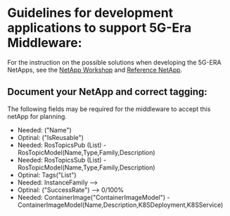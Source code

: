 # Guidelines for development applications to support 5G-Era Middleware:

For the instruction on the possible solutions when developing the 5G-ERA NetApps, see the [NetApp Workshop](https://github.com/5G-ERA/NetApp-Workshop) and [Reference NetApp](https://github.com/5G-ERA/Reference-NetApp).

## Document your NetApp and correct tagging:

The following fields may be required for the middleware to accept this netApp for planning.

* Needed: ("Name")
* Optinal: ("IsReusable")
* Needed: RosTopicsPub (List<RosTopicModel>)
  -RosTopicModel(Name,Type,Family,Description)
* Needed: RosTopicsSub (List<RosTopicModel>)
  -RosTopicModel(Name,Type,Family,Description)  
* Optinal: Tags("List<string>")
* Needed: InstanceFamily --> 
* Optinal: ("SuccessRate") --> 0/100%
* Needed: ContainerImage("ContainerImageModel")
  -ContainerImageModel(Name,Description,K8SDeployment,K8SService)
